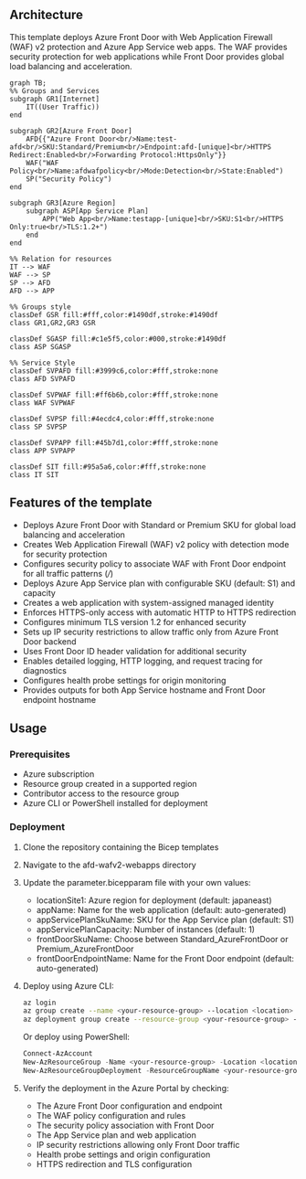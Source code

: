 ## Architecture
This template deploys Azure Front Door with Web Application Firewall (WAF) v2 protection and Azure App Service web apps. The WAF provides security protection for web applications while Front Door provides global load balancing and acceleration.

```mermaid
graph TB;
%% Groups and Services
subgraph GR1[Internet]
    IT((User Traffic))
end

subgraph GR2[Azure Front Door]
    AFD{{"Azure Front Door<br/>Name:test-afd<br/>SKU:Standard/Premium<br/>Endpoint:afd-[unique]<br/>HTTPS Redirect:Enabled<br/>Forwarding Protocol:HttpsOnly"}}
    WAF("WAF Policy<br/>Name:afdwafpolicy<br/>Mode:Detection<br/>State:Enabled")
    SP("Security Policy")
end

subgraph GR3[Azure Region]
    subgraph ASP[App Service Plan]
        APP("Web App<br/>Name:testapp-[unique]<br/>SKU:S1<br/>HTTPS Only:true<br/>TLS:1.2+")
    end
end

%% Relation for resources
IT --> WAF
WAF --> SP
SP --> AFD
AFD --> APP

%% Groups style
classDef GSR fill:#fff,color:#1490df,stroke:#1490df
class GR1,GR2,GR3 GSR

classDef SGASP fill:#c1e5f5,color:#000,stroke:#1490df
class ASP SGASP

%% Service Style
classDef SVPAFD fill:#3999c6,color:#fff,stroke:none
class AFD SVPAFD

classDef SVPWAF fill:#ff6b6b,color:#fff,stroke:none
class WAF SVPWAF

classDef SVPSP fill:#4ecdc4,color:#fff,stroke:none
class SP SVPSP

classDef SVPAPP fill:#45b7d1,color:#fff,stroke:none
class APP SVPAPP

classDef SIT fill:#95a5a6,color:#fff,stroke:none
class IT SIT
```

## Features of the template

- Deploys Azure Front Door with Standard or Premium SKU for global load balancing and acceleration
- Creates Web Application Firewall (WAF) v2 policy with detection mode for security protection
- Configures security policy to associate WAF with Front Door endpoint for all traffic patterns (*/*)
- Deploys Azure App Service plan with configurable SKU (default: S1) and capacity
- Creates a web application with system-assigned managed identity
- Enforces HTTPS-only access with automatic HTTP to HTTPS redirection
- Configures minimum TLS version 1.2 for enhanced security
- Sets up IP security restrictions to allow traffic only from Azure Front Door backend
- Uses Front Door ID header validation for additional security
- Enables detailed logging, HTTP logging, and request tracing for diagnostics
- Configures health probe settings for origin monitoring
- Provides outputs for both App Service hostname and Front Door endpoint hostname

## Usage

### Prerequisites
- Azure subscription
- Resource group created in a supported region
- Contributor access to the resource group
- Azure CLI or PowerShell installed for deployment

### Deployment

1. Clone the repository containing the Bicep templates
2. Navigate to the afd-wafv2-webapps directory
3. Update the parameter.bicepparam file with your own values:
   - locationSite1: Azure region for deployment (default: japaneast)
   - appName: Name for the web application (default: auto-generated)
   - appServicePlanSkuName: SKU for the App Service plan (default: S1)
   - appServicePlanCapacity: Number of instances (default: 1)
   - frontDoorSkuName: Choose between Standard_AzureFrontDoor or Premium_AzureFrontDoor
   - frontDoorEndpointName: Name for the Front Door endpoint (default: auto-generated)

4. Deploy using Azure CLI:
   ```bash
   az login
   az group create --name <your-resource-group> --location <location>
   az deployment group create --resource-group <your-resource-group> --template-file main.bicep --parameters parameter.bicepparam
   ```

   Or deploy using PowerShell:
   ```powershell
   Connect-AzAccount
   New-AzResourceGroup -Name <your-resource-group> -Location <location>
   New-AzResourceGroupDeployment -ResourceGroupName <your-resource-group> -TemplateFile main.bicep -TemplateParameterFile parameter.bicepparam
   ```

5. Verify the deployment in the Azure Portal by checking:
   - The Azure Front Door configuration and endpoint
   - The WAF policy configuration and rules
   - The security policy association with Front Door
   - The App Service plan and web application
   - IP security restrictions allowing only Front Door traffic
   - Health probe settings and origin configuration
   - HTTPS redirection and TLS configuration
